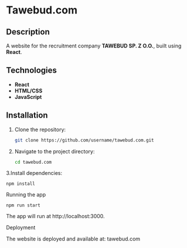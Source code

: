  # Tawebud.com

## Description
A website for the recruitment company **TAWEBUD SP. Z O.O.**, built using **React**.

## Technologies
- **React**
- **HTML/CSS**
- **JavaScript**

## Installation
1. Clone the repository:
   ```bash
   git clone https://github.com/username/tawebud.com.git

2. Navigate to the project directory:

    ```bash
    cd tawebud.com

3.Install dependencies:

    npm install

Running the app

    npm run start

The app will run at http://localhost:3000.

Deployment

The website is deployed and available at: tawebud.com
